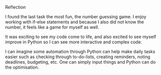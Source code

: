 Reflection

I found the last task the most fun, the number guessing game. I enjoy working with if-else statements and because I also did not know the number, it feels like a game for myself as well. 

It was exciting to see my code come to life, and also excited to see myself improve in Python so I can see more interactive and complex code. 

I can imagine some automation through Python can help make daily tasks easier such as checking through to-do-lists, creating reminders, noting deadlines, budgeting, etc. One can simply input things and Python can do the optimisation. 